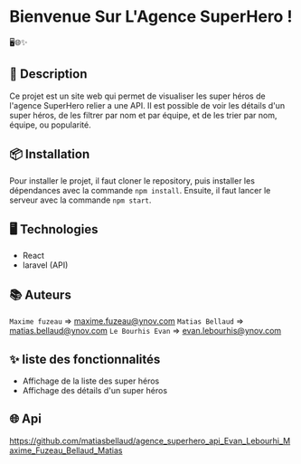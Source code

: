 # Bienvenue Sur L'Agence SuperHero !

🖥️🌐✨

## 📝 Description

Ce projet est un site web qui permet de visualiser les super héros de l'agence SuperHero relier a une API. Il est possible de voir les détails d'un super héros, de les filtrer par nom et par équipe, et de les trier par nom, équipe, ou popularité.

## 📦 Installation

Pour installer le projet, il faut cloner le repository, puis installer les dépendances avec la commande `npm install`. Ensuite, il faut lancer le serveur avec la commande `npm start`.

## 🖥️ Technologies

- React
- laravel (API)

## 📚 Auteurs

`Maxime fuzeau` => maxime.fuzeau@ynov.com
`Matias Bellaud` => matias.bellaud@ynov.com
`Le Bourhis Evan` => evan.lebourhis@ynov.com

## ✨ liste des fonctionnalités

- Affichage de la liste des super héros
- Affichage des détails d'un super héros


## 🌐 Api

https://github.com/matiasbellaud/agence_superhero_api_Evan_Lebourhi_Maxime_Fuzeau_Bellaud_Matias

